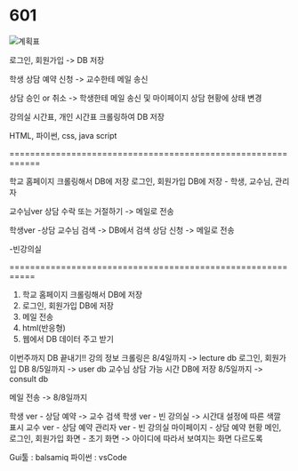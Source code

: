 # 601
![계획표](https://user-images.githubusercontent.com/81225901/182570338-c1d8db6e-4841-48a0-8d12-cd79c8db8efe.png)


로그인, 회원가입  -> DB 저장

학생 상담 예약 신청 -> 교수한테 메일 송신

상담 승인 or 취소 -> 학생한테 메일 송신 및 마이페이지 상담 현황에 상태 변경

강의실 시간표, 개인 시간표 크롤링하여 DB 저장


HTML, 파이썬, css, java script

============================================================

학교 홈페이지 크롤링해서 DB에 저장
로그인, 회원가입 DB에 저장 - 학생, 교수님, 관리자

교수님ver
상담 수락 또는 거절하기 -> 메일로 전송 

학생ver
-상담
교수님 검색 -> DB에서 검색
상담 신청 -> 메일로 전송


-빈강의실

===========================================================

1. 학교 홈페이지 크롤링해서 DB에 저장
2. 로그인, 회원가입 DB에 저장
3. 메일 전송
4. html(반응형)
5. 웹에서 DB 데이터 주고 받기

이번주까지 DB 끝내기!! 
강의 정보 크롤링은 8/4일까지 -> lecture db
로그인, 회원가입 DB 8/5일까지 -> user db 
교수님 상담 가능 시간 DB에 저장 8/5일까지 -> consult db

메일 전송 -> 8/8일까지

학생 ver - 상담 예약 -> 교수 검색
학생 ver - 빈 강의실 -> 시간대 설정에 따른 색깔 표시
교수 ver - 상담 예약
관리자 ver - 빈 강의실 
마이페이지 - 상담 예약 현황
메인, 로그인, 회원가입 화면 - 초기 화면 -> 아이디에 따라서 보여지는 화면 다르도록




Gui툴 : balsamiq
파이썬 : vsCode
